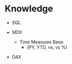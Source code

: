 # Knowledge

- SQL


- MDX
  - Time Measures Base:
    - (PY, YTD, vs, vs %)
    
- DAX
    
    
    
